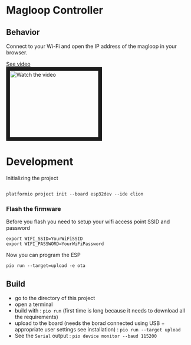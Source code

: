 # Magloop Controller


## Behavior

Connect to your Wi-Fi and open the IP address of the magloop
in your browser.


<a href="https://youtube.com/shorts/tR3TuS6j_TE" target="_blank">
 See video
 <br />
 <img src="http://img.youtube.com/vi/tR3TuS6j_TE/default.jpg" alt="Watch the video" width="240" height="180" border="10" />
</a>

# Development

Initializing the project

```shell script

platformio project init --board esp32dev --ide clion
```

### Flash the firmware

Before you flash you need to setup your wifi access point
SSID and password
```shell
export WIFI_SSID=YourWiFiSSID
export WIFI_PASSWORD=YourWiFiPassword
```

Now you can program the ESP
```shell
pio run --target=upload -e ota
```



## Build
- go to the directory of this project
- open a terminal
- build with : `pio run` (first time is long because it needs to download all the requirements)
- upload to the board (needs the borad connected using USB + appropriate user settings see installation) : `pio run --target upload`
- See the `Serial` output : `pio device monitor --baud 115200`


